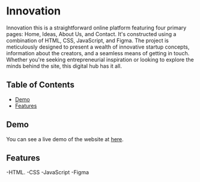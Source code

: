 # Innovation 

Innovation this is a straightforward online platform featuring four primary pages: Home, Ideas, About Us, and Contact. It's constructed using a combination of HTML, CSS, JavaScript, and Figma. The project is meticulously designed to present a wealth of innovative startup concepts, information about the creators, and a seamless means of getting in touch. Whether you're seeking entrepreneurial inspiration or looking to explore the minds behind the site, this digital hub has it all.

## Table of Contents
- [Demo](#demo)
- [Features](#features)

## Demo
You can see a live demo of the website at [here](https://fiharali.github.io/Innovation-/).

## Features
-HTML.
-CSS
-JavaScript
-Figma



